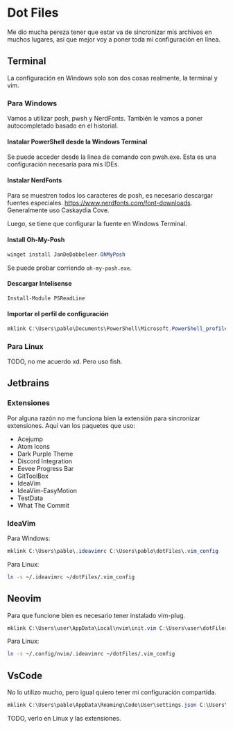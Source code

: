 # Dot Files
Me dio mucha pereza tener que estar va de sincronizar mis archivos en muchos lugares, así que mejor voy a poner toda mi configuración en línea. 

## Terminal
La configuración en Windows solo son dos cosas realmente, la terminal y vim.

### Para Windows
Vamos a utilizar posh, pwsh y NerdFonts. También le vamos a poner autocompletado basado en el historial.

#### Instalar PowerShell desde la Windows Terminal
Se puede acceder desde la línea de comando con pwsh.exe. Esta es una configuración necesaria para mis IDEs.

#### Instalar NerdFonts
Para se muestren todos los caracteres de posh, es necesario descargar fuentes especiales. https://www.nerdfonts.com/font-downloads. Generalmente uso Caskaydia Cove.

Luego, se tiene que configurar la fuente en Windows Terminal.

#### Install Oh-My-Posh
```PowerShell
winget install JanDeDobbeleer.OhMyPosh
```
Se puede probar corriendo `oh-my-posh.exe`.

#### Descargar Intelisense
```PowerShell
Install-Module PSReadLine
```


#### Importar el perfil de configuración
```PowerShell
mklink C:\Users\pablo\Documents\PowerShell\Microsoft.PowerShell_profile.ps1 C:\Users\pablo\dotFiles\pwsh_profile.ps1
```

### Para Linux
TODO, no me acuerdo xd. Pero uso fish.

## Jetbrains
### Extensiones
Por alguna razón no me funciona bien la extensión para sincronizar extensiones. Aquí van los paquetes que uso:
- Acejump
- Atom Icons
- Dark Purple Theme
- Discord Integration
- Eevee Progress Bar
- GitToolBox
- IdeaVim
- IdeaVim-EasyMotion
- TestData
- What The Commit

### IdeaVim
Para Windows:
```PowerShell
mklink C:\Users\pablo\.ideavimrc C:\Users\pablo\dotFiles\.vim_config
```

Para Linux:
```bash
ln -s ~/.ideavimrc ~/dotFiles/.vim_config
```

## Neovim
Para que funcione bien es necesario tener instalado vim-plug.
```PowerShell
mklink C:\Users\user\AppData\Local\nvim\init.vim C:\Users\user\dotFiles\.vim_config
```

Para Linux:
```bash
ln -s ~/.config/nvim/.ideavimrc ~/dotFiles/.vim_config
```

## VsCode
No lo utilizo mucho, pero igual quiero tener mi configuración compartida. 
```PowerShell
mklink C:\Users\pablo\AppData\Roaming\Code\User\settings.json C:\Users\pablo\dotFiles\vscode.settings.json
```
TODO, verlo en Linux y las extensiones.